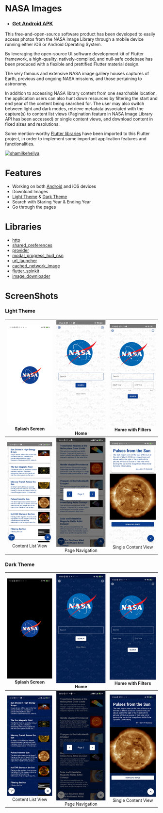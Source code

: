 # NASA Images

 - ### [Get Android APK](https://raw.githubusercontent.com/shamilkeheliya/NASA-MobileApp/main/NASA-Images.apk)


This free-and-open-source software product has been developed to easily access photos from the NASA Image Library through a mobile device running either iOS or Android Operating System.

By leveraging the open-source UI software development kit of Flutter framework, a high-quality, natively-compiled, and null-safe codebase has been produced with a flexible and prettified Flutter material design.

The very famous and extensive NASA image gallery houses captures of Earth, previous and ongoing NASA missions, and those pertaining to astronomy.

In addition to accessing NASA library content from one searchable location, the application users can also hunt down resources by filtering the start and end year of the content being searched for. The user may also switch between light and dark modes, retrieve metadata associated with the capture(s) to content list views (Pagination feature in NASA Image Library API has been accessed) or single content views, and download content in fixed sizes and resolutions.

Some mention-worthy [Flutter libraries](https://github.com/shamilkeheliya/NASA-MobileApp#libraries) have been imported to this Flutter project, in order to implement some important application features and functionalities.


<a href="https://www.buymeacoffee.com/shamilkeheliya"> <img src="https://cdn.buymeacoffee.com/buttons/v2/default-orange.png" height="50" width="210" alt="shamilkeheliya"/></a>


# Features
 - Working on both [Android](https://raw.githubusercontent.com/shamilkeheliya/NASA-MobileApp/main/NASA-Images.apk) and iOS devices
 - Download Images
 - [Light Theme](https://github.com/shamilkeheliya/NASA-MobileApp#light-theme) & [Dark Theme](https://github.com/shamilkeheliya/NASA-MobileApp#dark-theme)
 - Search with Staring Year & Ending Year
 - Go through the pages


# Libraries
- [http](https://pub.dev/packages/http)
- [shared_preferences](https://pub.dev/packages/shared_preferences)
- [provider](https://pub.dev/packages/provider)
- [modal_progress_hud_nsn](https://pub.dev/packages/modal_progress_hud_nsn)
- [url_launcher](https://pub.dev/packages/url_launcher)
- [cached_network_image](https://pub.dev/packages/cached_network_image)
- [flutter_spinkit](https://pub.dev/packages/flutter_spinkit)
- [image_downloader](https://pub.dev/packages/image_downloader)


# ScreenShots
### Light Theme
![Screenshot](./ScreenShots/L1.jpg) Splash Screen | ![Screenshot](./ScreenShots/L2.jpg) Home | ![Screenshot](./ScreenShots/L3.jpg) Home with Filters
:-------------------------:|:-------------------------:|:-------------------------:
![Screenshot](./ScreenShots/L4.jpg) Content List View | ![Screenshot](./ScreenShots/L5.jpg) Page Navigation | ![Screenshot](./ScreenShots/L6.jpg) Single Content View

### Dark Theme
![Screenshot](./ScreenShots/D1.jpg) Splash Screen | ![Screenshot](./ScreenShots/D2.jpg) Home | ![Screenshot](./ScreenShots/D3.jpg) Home with Filters
:-------------------------:|:-------------------------:|:-------------------------:
![Screenshot](./ScreenShots/D4.jpg) Content List View | ![Screenshot](./ScreenShots/D5.jpg) Page Navigation | ![Screenshot](./ScreenShots/D6.jpg) Single Content View